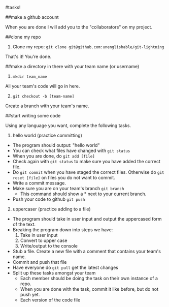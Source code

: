 #tasks!

##make a github account

When you are done I will add you to the "collaborators" on my project.

##clone my repo

1. Clone my repo: `git clone git@github.com:unenglishable/git-lightning`

That's it!  You're done.

##make a directory in there with your team name (or username)

1. `mkdir team_name`

All your team's code will go in here.

2. `git checkout -b [team-name]`

Create a branch with your team's name.

##start writing some code

Using any language you want, complete the following tasks.

1. hello world (practice committing)
  - The program should output: "hello world"
  - You can check what files have changed with `git status`
  - When you are done, do `git add [file]`
  - Check again with `git status` to make sure you have added the correct file.
  - Do `git commit` when you have staged the correct files.  Otherwise do `git
    reset [file]` on files you do not want to commit.
  - Write a commit message.
  - Make sure you are on your team's branch `git branch`
    - This command should show a * next to your current branch.
  - Push your code to github `git push`

2. uppercaser (practice adding to a file)
  - The program should take in user input and output the uppercased form of the
    text.
  - Breaking the program down into steps we have:
    1. Take in user input
    2. Convert to upper case
    3. Write/output to the console
  - Stub a file.  Create a new file with a comment that contains your team's
    name.
  - Commit and push that file
  - Have everyone do `git pull` get the latest changes
  - Split up these tasks amongst your team
    - Each member should be doing the task on their own instance of a repo.
    - When you are done with the task, commit it like before, but do not push
      yet.
    - Each version of the code file
